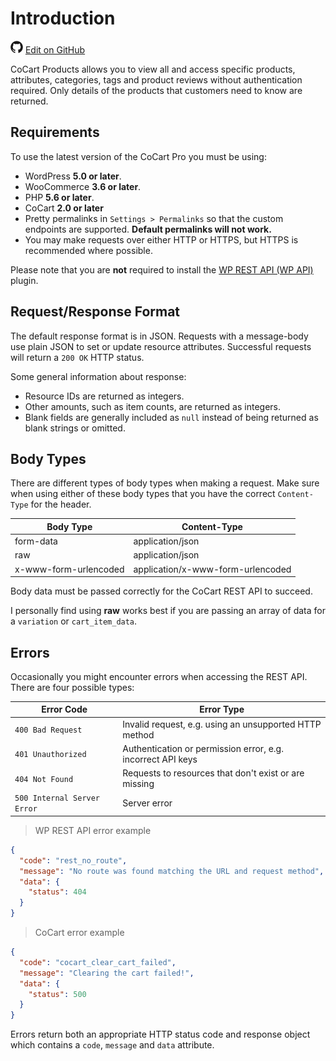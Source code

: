 # Introduction #

<img src="images/github.svg" width="20" height="20" alt="GitHub Mark Logo"> [Edit on GitHub](https://github.com/co-cart/co-cart-docs/blob/master/source/includes/cocart-v1/products/_introduction.md)

CoCart Products allows you to view all and access specific products, attributes, categories, tags and product reviews without authentication required. Only details of the products that customers need to know are returned.

## Requirements ##

To use the latest version of the CoCart Pro you must be using:

* WordPress **5.0 or later**.
* WooCommerce **3.6 or later**.
* PHP **5.6 or later**.
* CoCart **2.0 or later**
* Pretty permalinks in `Settings > Permalinks` so that the custom endpoints are supported. **Default permalinks will not work.**
* You may make requests over either HTTP or HTTPS, but HTTPS is recommended where possible.

<aside class="notice">
  Please note that you are <strong>not</strong> required to install the <a href="https://wordpress.org/plugins/rest-api/">WP REST API (WP API)</a> plugin.
</aside>

## Request/Response Format ##

The default response format is in JSON. Requests with a message-body use plain JSON to set or update resource attributes. Successful requests will return a `200 OK` HTTP status.

Some general information about response:

* Resource IDs are returned as integers.
* Other amounts, such as item counts, are returned as integers.
* Blank fields are generally included as `null` instead of being returned as blank strings or omitted.

## Body Types ##

There are different types of body types when making a request. Make sure when using either of these body types that you have the correct `Content-Type` for the header.

| Body Type             | Content-Type                      |
| --------------------- | --------------------------------- |
| form-data             | application/json                  |
| raw                   | application/json                  |
| x-www-form-urlencoded | application/x-www-form-urlencoded |

<aside class="notice">
  Body data must be passed correctly for the CoCart REST API to succeed.
</aside>

I personally find using **raw** works best if you are passing an array of data for a `variation` or `cart_item_data`.

## Errors ##

Occasionally you might encounter errors when accessing the REST API. There are four possible types:

| Error Code | Error Type |
|------------|------------|
| `400 Bad Request` | Invalid request, e.g. using an unsupported HTTP method |
| `401 Unauthorized` | Authentication or permission error, e.g. incorrect API keys |
| `404 Not Found` | Requests to resources that don't exist or are missing |
| `500 Internal Server Error` | Server error |

> WP REST API error example

```json
{
  "code": "rest_no_route",
  "message": "No route was found matching the URL and request method",
  "data": {
    "status": 404
  }
}
```

> CoCart error example

```json
{
  "code": "cocart_clear_cart_failed",
  "message": "Clearing the cart failed!",
  "data": {
    "status": 500
  }
}
```

Errors return both an appropriate HTTP status code and response object which contains a `code`, `message` and `data` attribute.
